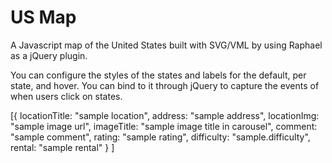 # US Map #

A Javascript map of the United States built with SVG/VML by using Raphael as a jQuery plugin.

You can configure the styles of the states and labels for the default, per state, and hover. You can bind to it through jQuery to capture the events of when users click on states.

 
[{
	locationTitle: "sample location",
	address: "sample address",
	locationImg: "sample image url",
	imageTitle: "sample image title in carousel",
	comment: "sample comment",
	rating: "sample rating",
	difficulty: "sample.difficulty",
	rental: "sample rental"
}
]
